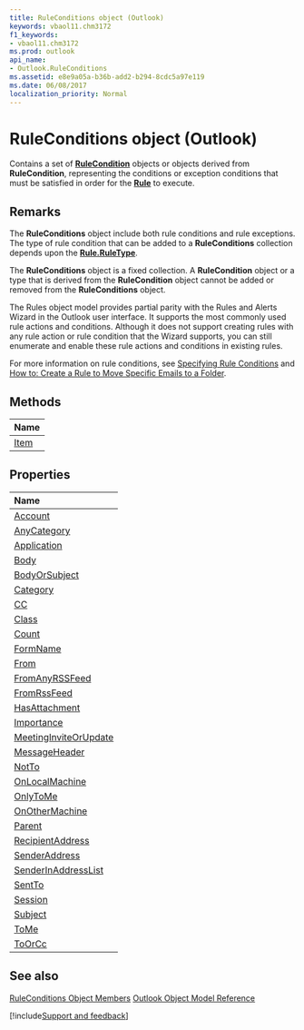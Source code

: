 ```yaml
---
title: RuleConditions object (Outlook)
keywords: vbaol11.chm3172
f1_keywords:
- vbaol11.chm3172
ms.prod: outlook
api_name:
- Outlook.RuleConditions
ms.assetid: e8e9a05a-b36b-add2-b294-8cdc5a97e119
ms.date: 06/08/2017
localization_priority: Normal
---
```



# RuleConditions object (Outlook)

Contains a set of  **[RuleCondition](Outlook.RuleCondition.md)** objects or objects derived from **RuleCondition**, representing the conditions or exception conditions that must be satisfied in order for the **[Rule](Outlook.Rule.md)** to execute.


## Remarks

The  **RuleConditions** object include both rule conditions and rule exceptions. The type of rule condition that can be added to a **RuleConditions** collection depends upon the **[Rule.RuleType](Outlook.Rule.RuleType.md)**.

The  **RuleConditions** object is a fixed collection. A **RuleCondition** object or a type that is derived from the **RuleCondition** object cannot be added or removed from the **RuleConditions** object.

The Rules object model provides partial parity with the Rules and Alerts Wizard in the Outlook user interface. It supports the most commonly used rule actions and conditions. Although it does not support creating rules with any rule action or rule condition that the Wizard supports, you can still enumerate and enable these rule actions and conditions in existing rules. 

For more information on rule conditions, see [Specifying Rule Conditions](../outlook/How-to/Rules/specifying-rule-conditions.md) and [How to: Create a Rule to Move Specific Emails to a Folder](../outlook/How-to/Rules/create-a-rule-to-move-specific-e-mails-to-a-folder.md).


## Methods



|Name|
|:-----|
|[Item](Outlook.RuleConditions.Item.md)|

## Properties



|Name|
|:-----|
|[Account](Outlook.RuleConditions.Account.md)|
|[AnyCategory](Outlook.RuleConditions.AnyCategory.md)|
|[Application](Outlook.RuleConditions.Application.md)|
|[Body](Outlook.RuleConditions.Body.md)|
|[BodyOrSubject](Outlook.RuleConditions.BodyOrSubject.md)|
|[Category](Outlook.RuleConditions.Category.md)|
|[CC](Outlook.RuleConditions.CC.md)|
|[Class](Outlook.RuleConditions.Class.md)|
|[Count](Outlook.RuleConditions.Count.md)|
|[FormName](Outlook.RuleConditions.FormName.md)|
|[From](Outlook.RuleConditions.From.md)|
|[FromAnyRSSFeed](Outlook.RuleConditions.FromAnyRSSFeed.md)|
|[FromRssFeed](Outlook.RuleConditions.FromRssFeed.md)|
|[HasAttachment](Outlook.RuleConditions.HasAttachment.md)|
|[Importance](Outlook.RuleConditions.Importance.md)|
|[MeetingInviteOrUpdate](Outlook.RuleConditions.MeetingInviteOrUpdate.md)|
|[MessageHeader](Outlook.RuleConditions.MessageHeader.md)|
|[NotTo](Outlook.RuleConditions.NotTo.md)|
|[OnLocalMachine](Outlook.RuleConditions.OnLocalMachine.md)|
|[OnlyToMe](Outlook.RuleConditions.OnlyToMe.md)|
|[OnOtherMachine](Outlook.RuleConditions.OnOtherMachine.md)|
|[Parent](Outlook.RuleConditions.Parent.md)|
|[RecipientAddress](Outlook.RuleConditions.RecipientAddress.md)|
|[SenderAddress](Outlook.RuleConditions.SenderAddress.md)|
|[SenderInAddressList](Outlook.RuleConditions.SenderInAddressList.md)|
|[SentTo](Outlook.RuleConditions.SentTo.md)|
|[Session](Outlook.RuleConditions.Session.md)|
|[Subject](Outlook.RuleConditions.Subject.md)|
|[ToMe](Outlook.RuleConditions.ToMe.md)|
|[ToOrCc](Outlook.RuleConditions.ToOrCc.md)|

## See also


[RuleConditions Object Members](overview/Outlook.md)
[Outlook Object Model Reference](overview/Outlook/object-model.md)

[!include[Support and feedback](~/includes/feedback-boilerplate.md)]